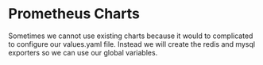 # Prometheus Charts

Sometimes we cannot use existing charts because it would to complicated to
configure our values.yaml file. Instead we will create the redis and mysql
exporters so we can use our global variables.
